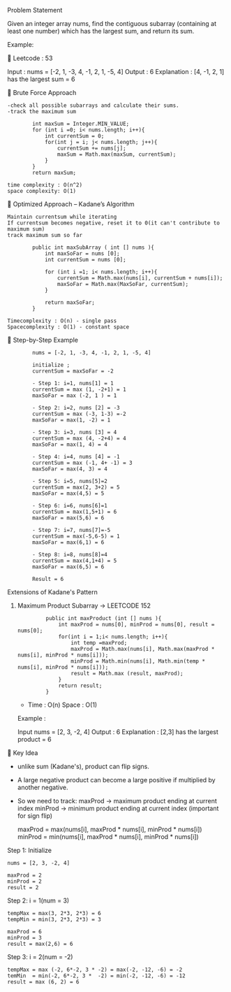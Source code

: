 Problem Statement

Given an integer array nums, find the contiguous subarray (containing at least one number) which has the largest sum, and return its sum.

Example:

🔹 Leetcode : 53

Input : nums = [-2, 1, -3, 4, -1, 2, 1, -5, 4]
Output : 6
Explanation : [4, -1, 2, 1] has the largest sum = 6

🔹 Brute Force Approach

    -check all possible subarrays and calculate their sums.
    -track the maximum sum

            int maxSum = Integer.MIN_VALUE;
            for (int i =0; i< nums.length; i++){
                int currentSum = 0;
                for(int j = i; j< nums.length; j++){
                    currentSum += nums[j];
                    maxSum = Math.max(maxSum, currentSum);
                }
            }
            return maxSum;

    time complexity : O(n^2)
    space complexity: O(1)

🔹 Optimized Approach – Kadane’s Algorithm

    Maintain currentsum while iterating
    If currentsum becomes negative, reset it to 0(it can't contribute to maximum sum)
    track maximum sum so far

            public int maxSubArray ( int [] nums ){
                int maxSoFar = nums [0];
                int currentSum = nums [0];

                for (int i =1; i< nums.length; i++){
                    currentSum = Math.max(nums[i], currentSum + nums[i]);
                    maxSoFar = Math.max(MaxSoFar, currentSum);
                }

                return maxSoFar;
            }
    
    Timecomplexity : O(n) - single pass
    Spacecomplexity : O(1) - constant space


🔹 Step-by-Step Example

            nums = [-2, 1, -3, 4, -1, 2, 1, -5, 4]

            initialize ;
            currentSum = maxSoFar = -2

            - Step 1: i=1, nums[1] = 1
            currentSum = max (1, -2+1) = 1
            maxSoFar = max (-2, 1 ) = 1

            - Step 2: i=2, nums [2] = -3
            currentSum = max (-3, 1-3) =-2
            maxSoFar = max(1, -2) = 1

            - Step 3: i=3, nums [3] = 4
            currentSum = max (4, -2+4) = 4
            maxSoFar = max(1, 4) = 4

            - Step 4: i=4, nums [4] = -1 
            currentSum = max (-1, 4+ -1) = 3
            maxSoFar = max(4, 3) = 4

            - Step 5: i=5, nums[5]=2
            currentSum = max(2, 3+2) = 5
            maxSoFar = max(4,5) = 5

            - Step 6: i=6, nums[6]=1
            currentSum = max(1,5+1) = 6
            maxSoFar = max(5,6) = 6

            - Step 7: i=7, nums[7]=-5
            currentSum = max(-5,6-5) = 1
            maxSoFar = max(6,1) = 6

            - Step 8: i=8, nums[8]=4
            currentSum = max(4,1+4) = 5
            maxSoFar = max(6,5) = 6

            Result = 6

Extensions of Kadane's Pattern

1. Maximum Product Subarray -> LEETCODE 152

                public int maxProduct (int [] nums ){
                    int maxProd = nums[0], minProd = nums[0], result = nums[0];
                    for(int i = 1;i< nums.length; i++){
                        int temp =maxProd;
                        maxProd = Math.max(nums[i], Math.max(maxProd * nums[i], minProd * nums[i]));
                        minProd = Math.min(nums[i], Math.min(temp * nums[i], minProd * nums[i]));
                        result = Math.max (result, maxProd);
                    }
                    return result;
                }

    - Time : O(n)
      Space : O(1)

    Example :
     
     Input nums = [2, 3, -2, 4]
     Output : 6
     Explanation : [2,3] has the largest product = 6

🔹 Key Idea

- unlike sum (Kadane's), product can flip signs.
- A large negative product can become a large positive if multiplied by another negative.
- So we need to track:
    maxProd -> maximum product ending at current index
    minProd -> minimum product ending at current index (important for sign flip)

    maxProd = max(nums[i], maxProd * nums[i], minProd * nums[i])
    minProd = min(nums[i], maxProd * nums[i], minProd * nums[i])


Step 1: Initialize

    nums = [2, 3, -2, 4]

    maxProd = 2
    minProd = 2
    result = 2

Step 2: i = 1(num = 3)

    tempMax = max(3, 2*3, 2*3) = 6
    tempMin = min(3, 2*3, 2*3) = 3

    maxProd = 6
    minProd = 3
    result = max(2,6) = 6

 Step 3: i = 2(num = -2)

    tempMax = max (-2, 6*-2, 3 * -2) = max(-2, -12, -6) = -2
    temMin  = min(-2, 6*-2, 3 *  -2) = min(-2, -12, -6) = -12
    result = max (6, 2) = 6

    
